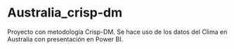 # Australia_crisp-dm

Proyecto con metodología Crisp-DM. Se hace uso de los datos del Clima en Australia con presentación en Power BI.
